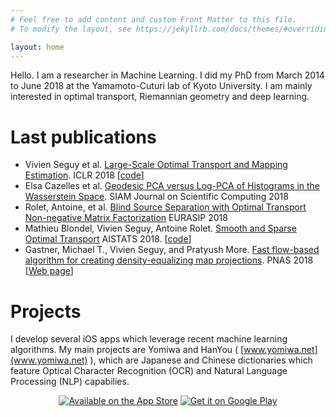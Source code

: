 ```yaml
---
# Feel free to add content and custom Front Matter to this file.
# To modify the layout, see https://jekyllrb.com/docs/themes/#overriding-theme-defaults

layout: home
---
```


Hello. I am a researcher in Machine Learning. I did my PhD from March 2014 to June 2018 at the Yamamoto-Cuturi lab of Kyoto University. I am mainly interested in optimal transport, Riemannian geometry and deep learning.

# Last publications
* Vivien Seguy et al. [Large-Scale Optimal Transport and Mapping Estimation](https://arxiv.org/abs/1711.02283). ICLR 2018 \[[code](https://github.com/vivienseguy/Large-Scale-OT)\]
* Elsa Cazelles et al. [Geodesic PCA versus Log-PCA of Histograms in the Wasserstein Space](https://arxiv.org/abs/1708.08143). SIAM Journal on Scientific Computing 2018
* Rolet, Antoine, et al. [Blind Source Separation with Optimal Transport Non-negative Matrix Factorization](https://arxiv.org/abs/1802.05429) EURASIP 2018
* Mathieu Blondel, Vivien Seguy, Antoine Rolet. [Smooth and Sparse Optimal Transport](https://arxiv.org/abs/1710.06276) AISTATS 2018. \[[code](https://github.com/mblondel/smooth-ot)\]
* Gastner, Michael T., Vivien Seguy, and Pratyush More. [Fast flow-based algorithm for creating density-equalizing map projections](http://www.pnas.org/content/pnas/early/2018/02/15/1712674115.full.pdf). PNAS 2018 \[[Web page](https://go-cart.io/)\]


# Projects

I develop several iOS apps which leverage recent machine learning algorithms. My main projects are Yomiwa and HanYou ( [www.yomiwa.net](www.yomiwa.net) ), which are Japanese and Chinese dictionaries which feature Optical Character Recognition (OCR) and Natural Language Processing (NLP) capabilies.

<p>
    <center><a class="badge" href="https://itunes.apple.com/us/app/yomiwa/id670931120?ls=1&mt=8"><img class="badge" src="https://arolet.github.io/res/Download_on_the_App_Store_Badge_US-UK_135x40.svg" alt="Available on the App Store"/></a>
        <a href="https://play.google.com/store/apps/details?id=com.yomiwa.yomiwa&hl=en&utm_source=global_co&utm_medium=prtnr&utm_content=Mar2515&utm_campaign=PartBadge&pcampaignid=MKT-Other-global-all-co-prtnr-py-PartBadge-Mar2515-1"><img class="badge" alt="Get it on Google Play" src="https://play.google.com/intl/en_us/badges/images/generic/en-play-badge.png" /></a>
    </center>
 </p>
 
 